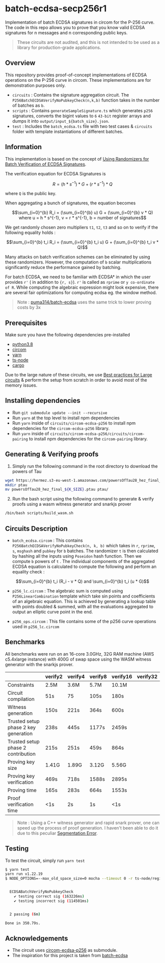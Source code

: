 # batch-ecdsa-secp256r1

Implementation of batch ECDSA signatures in circom for the P-256 curve. The code in this repo allows you to prove that you know valid ECDSA signatures for n messages and n corresponding public keys.

> These circuits are not audited, and this is not intended to be used as a library for production-grade applications.

## Overview

This repository provides proof-of-concept implementations of ECDSA operations on the P-256 curve in circom. These implementations are for demonstration purposes only. 

- `circuits` : Contains the signature aggregation circuit. The `P256BatchECDSAVerifyNoPubkeyCheck(n,k,b)` function takes in the number of batches as `b`. 
- `scripts` : Contains `generateSampleSignature.ts` which generates `p256` signatures, converts the bigint values to `6` `43-bit` register arrays and dumps it into `output/input_${batch_size}.json`.
- `test` : Includes the `batch_ecdsa.ts` file with two test cases & `circuits` folder with template instantiations of different batches.

## Information 

This implementation is based on the concept of [Using Randomizers for Batch Verification of ECDSA Signatures](https://eprint.iacr.org/2012/582.pdf). 

The verification equation for ECDSA Signatures is 
```math
R = ( h * s^{-1}) * G + ( r * s^{-1}) * Q
```
where `Q` is the public key.

When aggregating a bunch of signatures, the equation becomes
```math
\sum_{i=0}^{b} R_i = (\sum_{i=0}^{b} u) G + (\sum_{i=0}^{b} v * Q)

where u = h * s^{-1}, v = r * s^{-1}, b = number of signatures
```

We get randomly chosen zero multipliers `t1`, `t2`, `t3` and so on to verify if the following equality holds :

```math
\sum_{i=0}^{b} t_i R_i = (\sum_{i=0}^{b} t_i u) G + (\sum_{i=0}^{b} t_i v * Q)
```

Many attacks on batch verification schemes can be eliminated by using these randomizers. However, the computation of `b` scalar multiplications significantly reduce the performance gained by batching.

For batch ECDSA, we need to be familiar with ECDSA* in which the user provides `r'` ( in addition to `{r, s}`). `r'` is called as `rprime` or `y co-ordinate of R`. While computing the algebraic expression might look expensive, there are several fair optimizations for computing ecdsa eg. the window method. 

> Note : [puma314/batch-ecdsa](https://github.com/puma314/batch-ecdsa) uses the same trick to lower proving costs by 3x

## Prerequisites

Make sure you have the following dependencies pre-installed

- [python3.8](https://tech.sadaalomma.com/ubuntu/how-to-downgrade-python-3-10-to-3-8-ubuntu/)
- [circom](https://docs.circom.io/getting-started/installation/)
- [yarn](https://classic.yarnpkg.com/lang/en/docs/install/#windows-stable)
- [ts-node](https://www.npmjs.com/package/ts-node#installation)
- [cargo](https://doc.rust-lang.org/cargo/getting-started/installation.html)

Due to the large nature of these circuits, we use [Best practices for Large circuits](https://hackmd.io/@yisun/BkT0RS87q#Setup-from-scratch) & perform the setup from scratch in order to avoid most of the memory issues. 

## Installing dependencies

- Run `git submodule update --init --recursive`
- Run `yarn` at the top level to install npm dependencies
- Run `yarn` inside of `circuits/circom-ecdsa-p256` to install npm dependencies for the `circom-ecdsa-p256` library.
- Run `yarn` inside of `circuits/circom-ecdsa-p256/circuits/circom-pairing` to install npm dependencies for the `circom-pairing` library.

## Generating & Verifying proofs

1. Simply run the following command in the root directory to download the powers of Tau

```bash 
wget https://hermez.s3-eu-west-1.amazonaws.com/powersOfTau28_hez_final_${K_SIZE}.ptau
mkdir ptau
mv powersOfTau28_hez_final_${K_SIZE}.ptau ptau/
```

2. Run the bash script using the following command to generate & verify proofs using a wasm witness generator and snarkjs prover

```bash
/bin/bash scripts/build_wasm.sh
```

## Circuits Description

- `batch_ecdsa.circom` : This contains `P256BatchECDSAVerifyNoPubkeyCheck(n, k, b)` which takes in `r`, `rprime`, `s`, `msghash` and `pubkey` for `b` batches. The randomizer `t` is then calculated by hashing all the inputs using `Poseidon` hash function. Then we compute `b` powers of `t` . The individual components of the aggregated ECDSA equation is calculated to compute the following and perform an equality check :
```math
\sum_{i=0}^{b} t_i (R_i - v * Q)  and  \sum_{i=0}^{b} t_i (u * G)
```

- `p256_lc.circom` : The algebraic sum is computed using `P256LinearCombination` template which take sin points and coefficients of an algebraic equation. This is achieved by generating a lookup table with points doubled & summed, with all the evaluations aggregated to output an elliptic curve point in the end.

- `p256_ops.circom` : This file contains some of the p256 curve operations used in `p256_lc.circom`


## Benchmarks

All benchmarks were run on an 16-core 3.0GHz, 32G RAM machine (AWS c5.4xlarge instance) with 400G of swap space using the WASM witness generator with the snarkjs prover.

|                                      | verify2 | verify4 | verify8 | verify16  | verify32 |
| ------------------------------------ | ------- | ------- | ------- | --------- | -------- |
| Constraints                          | 2.5M    | 3.6M    | 5.7M    | 10.1M     |
| Circuit compilation                  | 51s     | 75      | 105s    | 180s      |
| Witness generation                   | 150s    | 221s    | 364s    | 600s      |
| Trusted setup phase 2 key generation | 238s    | 445s    | 1177s   | 2459s     |
| Trusted setup phase 2 contribution   | 215s    | 251s    | 459s    | 864s      |
| Proving key size                     | 1.41G   | 1.89G   | 3.12G   | 5.56G     |
| Proving key verification             | 469s    | 718s    | 1588s   | 2895s     |
| Proving time                         | 165s    | 283s    | 664s    | 1553s     |
| Proof verification time              | <1s     | 2s      | 1s      | <1s       | 

> Note : Using a C++ witness generator and rapid snark prover, one can speed up the process of proof generation. I haven't been able to do it due to this peculiar [Segmentation Error](https://github.com/iden3/circom/issues/127).

## Testing

To test the circuit, simply run ``yarn test``

```bash
$ yarn test
yarn run v1.22.19
$ NODE_OPTIONS=--max_old_space_size=0 mocha --timeout 0 -r ts-node/register 'test/**/*.ts'


  ECDSABatchVerifyNoPubkeyCheck
    ✔ testing correct sig (163226ms)
    ✔ testing incorrect sig (114501ms)


  2 passing (6m)

Done in 350.79s.
```

## Acknowledgements

- The circuit uses [circom-ecdsa-p256](https://github.com/privacy-scaling-explorations/circom-ecdsa-p256) as submodule.
- The inspiration for this project is taken from [batch-ecdsa](https://github.com/puma314/batch-ecdsa)
